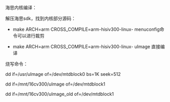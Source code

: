 海思内核编译：

解压海思sdk，找到内核部分源码：

- make ARCH=arm CROSS_COMPILE=arm-hisiv300-linux-  menuconfig命令可以进行裁剪

- make ARCH=arm CROSS_COMPILE=arm-hisiv300-linux-  uImage 直接编译



烧写命令：

dd if=/usr/uImage  of=/dev/mtdblock0  bs=1K seek=512



dd if=/mnt/16cv300/uImage  of=/dev/mtdblock1

dd if=/mnt/16cv300/uImage_old  of=/dev/mtdblock1

